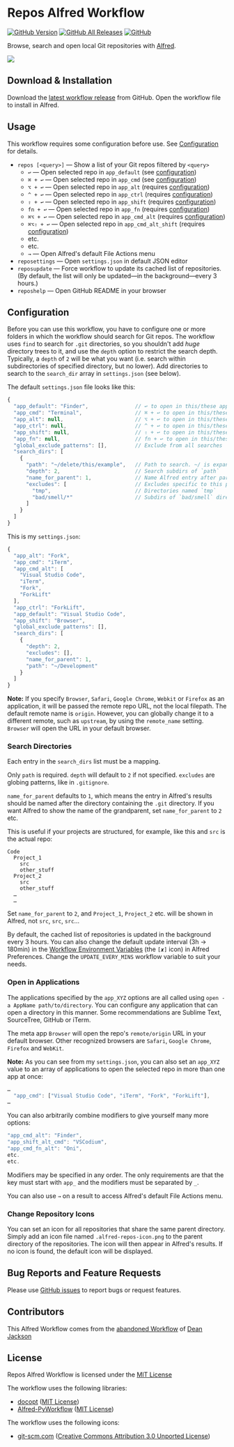 # Repos Alfred Workflow

[![GitHub Version][shield-version]][gh-releases]
[![GitHub All Releases][shield-downloads]][gh-releases]
[![GitHub][shield-license]][license-mit]

Browse, search and open local Git repositories with [Alfred][alfred].

![][preview]

## Download & Installation

Download the [latest workflow release][gh-latest-release] from GitHub. Open the workflow file to
install in Alfred.

## Usage

This workflow requires some configuration before use. See [Configuration](#configuration) for
details.

- `repos [<query>]` — Show a list of your Git repos filtered by `<query>`
  - `↩` — Open selected repo in `app_default` (see [configuration](#configuration))
  - `⌘ + ↩` — Open selected repo in `app_cmd` (see [configuration](#configuration))
  - `⌥ + ↩` — Open selected repo in `app_alt` (requires [configuration](#configuration))
  - `^ + ↩` — Open selected repo in `app_ctrl` (requires [configuration](#configuration))
  - `⇧ + ↩` — Open selected repo in `app_shift` (requires [configuration](#configuration))
  - `fn + ↩` — Open selected repo in `app_fn` (requires [configuration](#configuration))
  - `⌘⌥ + ↩` — Open selected repo in `app_cmd_alt` (requires [configuration](#configuration))
  - `⌘⌥⇧ + ↩` — Open selected repo in `app_cmd_alt_shift` (requires [configuration](#configuration))
  - etc.
  - etc.
  - `→` — Open Alfred's default File Actions menu
- `reposettings` — Open `settings.json` in default JSON editor
- `reposupdate` — Force workflow to update its cached list of repositories. (By default, the list
  will only be updated—in the background—every 3 hours.)
- `reposhelp` — Open GitHub README in your browser

## Configuration

Before you can use this workflow, you have to configure one or more folders in which the workflow
should search for Git repos. The workflow uses `find` to search for `.git` directories, so you
shouldn't add _huge_ directory trees to it, and use the `depth` option to restrict the search depth.
Typically, a `depth` of `2` will be what you want (i.e. search within subdirectories of specified
directory, but no lower). Add directories to search to the `search_dir` array in `settings.json`
(see below).

The default `settings.json` file looks like this:

```javascript
{
  "app_default": "Finder",               // ↩ to open in this/these app(s)
  "app_cmd": "Terminal",                 // ⌘ + ↩ to open in this/these app(s)
  "app_alt": null,                       // ⌥ + ↩ to open in this/these app(s)
  "app_ctrl": null,                      // ^ + ↩ to open in this/these app(s)
  "app_shift": null,                     // ⇧ + ↩ to open in this/these app(s)
  "app_fn": null,                        // fn + ↩ to open in this/these app(s)
  "global_exclude_patterns": [],         // Exclude from all searches
  "search_dirs": [
    {
      "path": "~/delete/this/example",   // Path to search. ~/ is expanded
      "depth": 2,                        // Search subdirs of `path`
      "name_for_parent": 1,              // Name Alfred entry after parent of `.git`. 2 = grandparent of `.git` etc.
      "excludes": [                      // Excludes specific to this path
        "tmp",                           // Directories named `tmp`
        "bad/smell/*"                    // Subdirs of `bad/smell` directory
      ]
    }
  ]
}
```

This is my `settings.json`:

```javascript
{
  "app_alt": "Fork",
  "app_cmd": "iTerm",
  "app_cmd_alt": [
    "Visual Studio Code",
    "iTerm",
    "Fork",
    "ForkLift"
  ],
  "app_ctrl": "ForkLift",
  "app_default": "Visual Studio Code",
  "app_shift": "Browser",
  "global_exclude_patterns": [],
  "search_dirs": [
    {
      "depth": 2,
      "excludes": [],
      "name_for_parent": 1,
      "path": "~/Development"
    }
  ]
}
```

**Note:** If you specify `Browser`, `Safari`, `Google Chrome`, `Webkit` or `Firefox` as an
application, it will be passed the remote repo URL, not the local filepath. The default remote name
is `origin`. However, you can globally change it to a different remote, such as `upstream`, by using
the `remote_name` setting. `Browser` will open the URL in your default browser.

### Search Directories

Each entry in the `search_dirs` list must be a mapping.

Only `path` is required. `depth` will default to `2` if not specified. `excludes` are globing
patterns, like in `.gitignore`.

`name_for_parent` defaults to `1`, which means the entry in Alfred's results should be named after
the directory containing the `.git` directory. If you want Alfred to show the name of the
grandparent, set `name_for_parent` to `2` etc.

This is useful if your projects are structured, for example, like this and `src` is the actual repo:

```
Code
  Project_1
    src
    other_stuff
  Project_2
    src
    other_stuff
  …
  …
```

Set `name_for_parent` to `2`, and `Project_1`, `Project_2` etc. will be shown in Alfred, not `src`,
`src`, `src`…

By default, the cached list of repositories is updated in the background every 3 hours. You can also
change the default update interval (3h → 180min) in the
[Workflow Environment Variables][alfred-config-sheet] (the `[𝒙]` icon) in Alfred Preferences. Change
the `UPDATE_EVERY_MINS` workflow variable to suit your needs.

### Open in Applications

The applications specified by the `app_XYZ` options are all called using
`open -a AppName path/to/directory`. You can configure any application that can open a directory in
this manner. Some recommendations are Sublime Text, SourceTree, GitHub or iTerm.

The meta app `Browser` will open the repo's `remote/origin` URL in your default browser. Other
recognized browsers are `Safari`, `Google Chrome`, `Firefox` and `WebKit`.

**Note:** As you can see from my `settings.json`, you can also set an `app_XYZ` value to an array of
applications to open the selected repo in more than one app at once:

```javascript
…
  "app_cmd": ["Visual Studio Code", "iTerm", "Fork", "ForkLift"],
…
```

You can also arbitrarily combine modifiers to give yourself many more options:

```javascript
"app_cmd_alt": "Finder",
"app_shift_alt_cmd": "VSCodium",
"app_cmd_fn_alt": "Oni",
etc.
etc.
```

Modifiers may be specified in any order. The only requirements are that the key must start with
`app_` and the modifiers must be separated by `_`.

You can also use `→` on a result to access Alfred's default File Actions menu.

### Change Repository Icons

You can set an icon for all repositories that share the same parent directory.
Simply add an icon file named `.alfred-repos-icon.png` to the parent directory of the repositories. The icon will then appear in Alfred's results.
If no icon is found, the default icon will be displayed.

## Bug Reports and Feature Requests

Please use [GitHub issues][gh-issues] to report bugs or request features.

## Contributors

This Alfred Workflow comes from the [abandoned Workflow][abandoned-workflow] of
[Dean Jackson][deanishe]

## License

Repos Alfred Workflow is licensed under the [MIT License][license-mit]

The workflow uses the following libraries:

- [docopt][docopt] ([MIT License][license-docopt])
- [Alfred-PyWorkflow][alfred-pyworkflow] ([MIT License][license-mit])

The workflow uses the following icons:

- [git-scm.com][git] ([Creative Commons Attribution 3.0 Unported License][license-cc])

[abandoned-workflow]: https://github.com/deanishe/alfred-repos
[alfred-config-sheet]: https://www.alfredapp.com/help/workflows/advanced/variables/#environment
[alfred-pyworkflow]: https://github.com/harrtho/alfred-pyworkflow
[alfred]: https://www.alfredapp.com
[deanishe]: https://github.com/deanishe
[docopt]: https://github.com/docopt/docopt
[gh-issues]: https://github.com/harrtho/alfred-repos/issues
[gh-latest-release]: https://github.com/harrtho/alfred-repos/releases/latest
[gh-releases]: https://github.com/harrtho/alfred-repos/releases
[git]: https://git-scm.com/downloads/logos
[jlong]: https://twitter.com/jasonlong
[license-cc]: https://creativecommons.org/licenses/by/3.0/
[license-docopt]: https://github.com/docopt/docopt/blob/master/LICENSE-MIT
[license-mit]: https://opensource.org/licenses/MIT
[preview]: img/preview.png
[shield-downloads]: https://img.shields.io/github/downloads/harrtho/alfred-repos/total.svg
[shield-license]: https://img.shields.io/github/license/harrtho/alfred-repos.svg
[shield-version]: https://img.shields.io/github/release/harrtho/alfred-repos.svg
